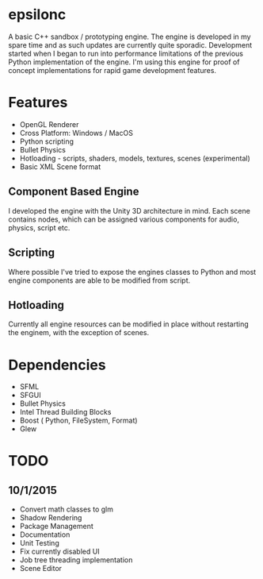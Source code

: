 epsilonc
========

A basic C++ sandbox / prototyping engine.  The engine is developed in my spare time and as such updates are currently quite sporadic.  Development started when I began to run into performance limitations of the previous Python implementation of the engine.  I'm using this engine for proof of concept implementations for rapid game development features.

Features
========
* OpenGL Renderer
* Cross Platform: Windows / MacOS
* Python scripting
* Bullet Physics
* Hotloading - scripts, shaders, models, textures, scenes (experimental)
* Basic XML Scene format

## Component Based Engine ##
I developed the engine with the Unity 3D architecture in mind.  Each scene contains nodes, which can be assigned various components for audio, physics, script etc.

## Scripting ##
Where possible I've tried to expose the engines classes to Python and most engine components are able to be modified from script.

## Hotloading ##
Currently all engine resources can be modified in place without restarting the enginem, with the exception of scenes.

Dependencies
============
* SFML
* SFGUI
* Bullet Physics
* Intel Thread Building Blocks
* Boost ( Python, FileSystem, Format)
* Glew

TODO
====

## 10/1/2015 ##

* Convert math classes to glm
* Shadow Rendering
* Package Management
* Documentation
* Unit Testing
* Fix currently disabled UI
* Job tree threading implementation
* Scene Editor